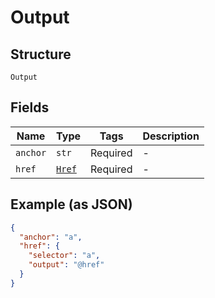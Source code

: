 
# Output

## Structure

`Output`

## Fields

| Name | Type | Tags | Description |
|  --- | --- | --- | --- |
| `anchor` | `str` | Required | - |
| `href` | [`Href`](../../doc/models/href.md) | Required | - |

## Example (as JSON)

```json
{
  "anchor": "a",
  "href": {
    "selector": "a",
    "output": "@href"
  }
}
```

